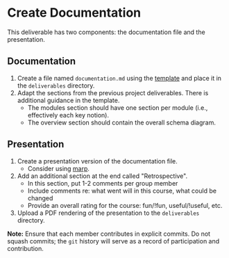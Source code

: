 # Create Documentation
This deliverable has two components: the documentation file and the presentation.

## Documentation
1. Create a file named `documentation.md` using the [template](../templates/documentation.md) and place it in the `deliverables` directory.
2. Adapt the sections from the previous project deliverables. There is additional guidance in the template.
    * The modules section should have one section per module (i.e., effectively each key notion).
    * The overview section should contain the overall schema diagram.

## Presentation
1. Create a presentation version of the documentation file.
    * Consider using [marp](https://marp.app/).
3. Add an additional section at the end called "Retrospective".
    * In this section, put 1-2 comments per group member
    * Include comments re: what went will in this course, what could be changed
    * Provide an overall rating for the course: fun/!fun, useful/!useful, etc.
4. Upload a PDF rendering of the presentation to the `deliverables` directory.

**Note:** Ensure that each member contributes in explicit commits. Do not squash commits; the `git` history will serve as a record of participation and contribution.
